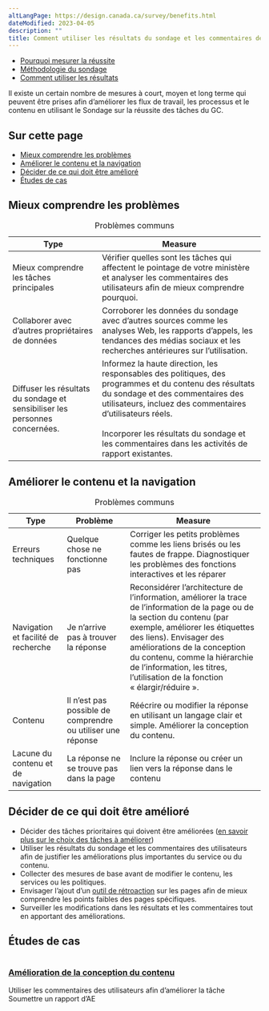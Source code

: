 ```yaml
---
altLangPage: https://design.canada.ca/survey/benefits.html
dateModified: 2023-04-05
description: ""
title: Comment utiliser les résultats du sondage et les commentaires des visiteurs
---
```


<div class="gc-stp-stp">
    <div class="row">
        <ul class="toc lst-spcd col-md-12">
            <li class="col-md-4 col-sm-6"><a class="list-group-item" href="apercu-srt.html">Pourquoi mesurer la réussite</a></li>
            <li class="col-md-4 col-sm-6"><a class="list-group-item" href="methodologie.html">Méthodologie du sondage</a></li>
            <li class="col-md-4 col-sm-6"><a class="list-group-item active" href="utiliser.html">Comment utiliser les résultats</a></li>
        </ul>
    </div>
</div>

Il existe un certain nombre de mesures à court, moyen et long terme qui peuvent être prises afin d’améliorer les flux de travail, les processus et le contenu en utilisant le Sondage sur la réussite des tâches du GC.

## Sur cette page

* [Mieux comprendre les problèmes](#mieux-comprendre-les-problèmes)
* [Améliorer le contenu et la navigation](#améliorer-le-contenu-et-la-navigation)
* [Décider de ce qui doit être amélioré](#décider-de-ce-qui-doit-être-amélioré)
* [Études de cas](#études-de-cas)

## Mieux comprendre les problèmes

<table class="provisional gc-table table table-striped" id="myTable1">
    <caption class="wb-inv">Problèmes communs</caption>
    <thead>
        <tr>
            <th scope="col">Type</th>
            <th scope="col">Measure</th>
        </tr>
    </thead>
    <tbody>
        <tr>
            <td data-label="Type"><span class="text-left">Mieux comprendre les tâches principales</span></td>
            <td data-label="Measure"><span class="text-left">Vérifier quelles sont les tâches qui affectent le pointage de votre ministère et analyser les commentaires des utilisateurs afin de mieux comprendre pourquoi.</span></td>
        </tr>
        <tr>
            <td data-label="Type"><span class="text-left">Collaborer avec d’autres propriétaires de données</span></td>
            <td data-label="Measure"><span class="text-left">Corroborer les données du sondage avec d’autres sources comme les analyses Web, les rapports d’appels, les tendances des médias sociaux et les recherches antérieures sur l’utilisation.</span></td>
        </tr>
        <tr>
            <td data-label="Type"><span class="text-left">Diffuser les résultats du sondage et sensibiliser les personnes concernées.</span></td>
            <td data-label="Measure"><span class="text-left">Informez la haute direction, les responsables des politiques, des programmes et du contenu des résultats du sondage et des commentaires des utilisateurs, incluez des commentaires d’utilisateurs réels.
            <br><br>Incorporer les résultats du sondage et les commentaires dans les activités de rapport existantes.</span></td>
        </tr>
    </tbody>
</table>

## Améliorer le contenu et la navigation

<table class="provisional gc-table table table-striped" id="myTable1">
    <caption class="wb-inv">Problèmes communs</caption>
    <thead>
        <tr>
            <th scope="col">Type</th>
            <th scope="col">Problème</th>
            <th scope="col">Measure</th>
        </tr>
    </thead>
    <tbody>
        <tr>
            <td data-label="Type"><span class="text-left">Erreurs techniques</span></td>
            <td data-label="Problème"><span class="text-left">Quelque chose ne fonctionne pas</span></td>
            <td data-label="Measure"><span class="text-left">Corriger les petits problèmes comme les liens brisés ou les fautes de frappe. Diagnostiquer les problèmes des fonctions interactives et les réparer</span></td>
        </tr>
        <tr>
            <td data-label="Type"><span class="text-left">Navigation et facilité de recherche</span></td>
            <td data-label="Problème"><span class="text-left">Je n’arrive pas à trouver la réponse</span></td>
            <td data-label="Measure"><span class="text-left">Reconsidérer l’architecture de l’information, améliorer la trace de l’information de la page ou de la section du contenu (par exemple, améliorer les étiquettes des liens). Envisager des améliorations de la conception du contenu, comme la hiérarchie de l’information, les titres, l’utilisation de la fonction «&nbsp;élargir/réduire&nbsp;».</span></td>
        </tr>
        <tr>
            <td data-label="Type"><span class="text-left">Contenu</span></td>
            <td data-label="Problème"><span class="text-left">Il n’est pas possible de comprendre ou utiliser une réponse</span></td>
            <td data-label="Measure"><span class="text-left">Réécrire ou modifier la réponse en utilisant un langage clair et simple. Améliorer la conception du contenu.</span></td>
        </tr>
        <tr>
            <td data-label="Type"><span class="text-left">Lacune du contenu et de navigation</span></td>
            <td data-label="Problème"><span class="text-left">La réponse ne se trouve pas dans la page</span></td>
            <td data-label="Measure"><span class="text-left">Inclure la réponse ou créer un lien vers la réponse dans le contenu</span></td>
        </tr>
    </tbody>
</table>

## Décider de ce qui doit être amélioré

* Décider des tâches prioritaires qui doivent être améliorées ([en savoir plus sur le choix des tâches à améliorer](decider.html))
* Utiliser les résultats du sondage et les commentaires des utilisateurs afin de justifier les améliorations plus importantes du service ou du contenu.
* Collecter des mesures de base avant de modifier le contenu, les services ou les politiques.
* Envisager l’ajout d’un [outil de rétroaction](https://conception.canada.ca/amelioration-continue/mesure/retroaction.html) sur les pages afin de mieux comprendre les points faibles des pages spécifiques.
* Surveiller les modifications dans les résultats et les commentaires tout en apportant des améliorations.

## Études de cas

<div class="row wb-eqht-grd main-card mrgn-tp-lg">
    <div class="col-md-4">
        <div class="hght-inhrt">
            <div class="hidden-xs hidden-sm">
                <img src="images/ae-bouton.jpg" alt="" class="img-responsive mrgn-bttm-md thumbnail" />
            </div>
            <h3><a class='stretched-link' href="cas-ae.html">Amélioration de la conception du contenu</a></h3>
            <p>Utiliser les commentaires des utilisateurs afin d’améliorer la tâche Soumettre un rapport d’AE</p>
        </div>
    </div>
</div>
